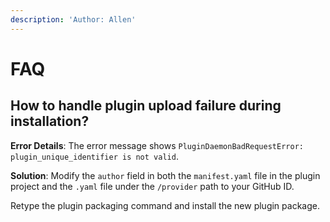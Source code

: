 ```yaml
---
description: 'Author: Allen'
---
```


# FAQ

## How to handle plugin upload failure during installation?

**Error Details**: The error message shows `PluginDaemonBadRequestError: plugin_unique_identifier is not valid`.

**Solution**: Modify the `author` field in both the `manifest.yaml` file in the plugin project and the `.yaml` file under the `/provider` path to your GitHub ID.

Retype the plugin packaging command and install the new plugin package.
